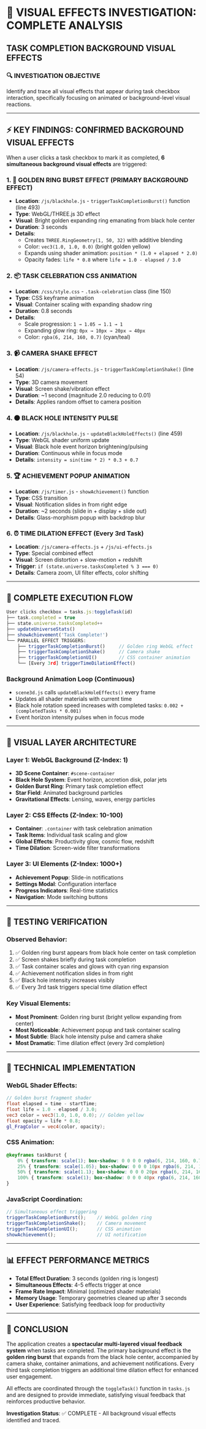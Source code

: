 # 🎯 VISUAL EFFECTS INVESTIGATION: COMPLETE ANALYSIS

## TASK COMPLETION BACKGROUND VISUAL EFFECTS

### 🔍 INVESTIGATION OBJECTIVE
Identify and trace all visual effects that appear during task checkbox interaction, specifically focusing on animated or background-level visual reactions.

---

## ⚡ KEY FINDINGS: CONFIRMED BACKGROUND VISUAL EFFECTS

When a user clicks a task checkbox to mark it as completed, **6 simultaneous background visual effects** are triggered:

### 1. 🌟 GOLDEN RING BURST EFFECT (PRIMARY BACKGROUND EFFECT)
- **Location**: `/js/blackhole.js` - `triggerTaskCompletionBurst()` function (line 493)
- **Type**: WebGL/THREE.js 3D effect
- **Visual**: Bright golden expanding ring emanating from black hole center
- **Duration**: 3 seconds
- **Details**: 
  - Creates `THREE.RingGeometry(1, 50, 32)` with additive blending
  - Color: `vec3(1.0, 1.0, 0.0)` (bright golden yellow)
  - Expands using shader animation: `position * (1.0 + elapsed * 2.0)`
  - Opacity fades: `life * 0.8` where `life = 1.0 - elapsed / 3.0`

### 2. 📦 TASK CELEBRATION CSS ANIMATION
- **Location**: `/css/style.css` - `.task-celebration` class (line 150)
- **Type**: CSS keyframe animation
- **Visual**: Container scaling with expanding shadow ring
- **Duration**: 0.8 seconds
- **Details**:
  - Scale progression: `1 → 1.05 → 1.1 → 1`
  - Expanding glow ring: `0px → 10px → 20px → 40px`
  - Color: `rgba(6, 214, 160, 0.7)` (cyan/teal)

### 3. 📹 CAMERA SHAKE EFFECT
- **Location**: `/js/camera-effects.js` - `triggerTaskCompletionShake()` (line 54)
- **Type**: 3D camera movement
- **Visual**: Screen shake/vibration effect
- **Duration**: ~1 second (magnitude 2.0 reducing to 0.01)
- **Details**: Applies random offset to camera position

### 4. ⚫ BLACK HOLE INTENSITY PULSE
- **Location**: `/js/blackhole.js` - `updateBlackHoleEffects()` (line 459)
- **Type**: WebGL shader uniform update
- **Visual**: Black hole event horizon brightening/pulsing
- **Duration**: Continuous while in focus mode
- **Details**: `intensity = sin(time * 2) * 0.3 + 0.7`

### 5. 🏆 ACHIEVEMENT POPUP ANIMATION
- **Location**: `/js/timer.js` - `showAchievement()` function
- **Type**: CSS transition
- **Visual**: Notification slides in from right edge
- **Duration**: ~2 seconds (slide in + display + slide out)
- **Details**: Glass-morphism popup with backdrop blur

### 6. ⏰ TIME DILATION EFFECT (Every 3rd Task)
- **Location**: `/js/camera-effects.js` + `/js/ui-effects.js`
- **Type**: Special combined effect
- **Visual**: Screen distortion + slow-motion + redshift
- **Trigger**: `if (state.universe.tasksCompleted % 3 === 0)`
- **Details**: Camera zoom, UI filter effects, color shifting

---

## 🔄 COMPLETE EXECUTION FLOW

```javascript
User clicks checkbox → tasks.js:toggleTask(id)
├── task.completed = true
├── state.universe.tasksCompleted++
├── updateUniverseStats()
├── showAchievement('Task Complete!')
└── PARALLEL EFFECT TRIGGERS:
    ├── triggerTaskCompletionBurst()     // Golden ring WebGL effect
    ├── triggerTaskCompletionShake()     // Camera shake
    ├── triggerTaskCompletionUI()        // CSS container animation
    └── [Every 3rd] triggerTimeDilationEffect()
```

### Background Animation Loop (Continuous)
- `scene3d.js` calls `updateBlackHoleEffects()` every frame
- Updates all shader materials with current time
- Black hole rotation speed increases with completed tasks: `0.002 + (completedTasks * 0.001)`
- Event horizon intensity pulses when in focus mode

---

## 🎨 VISUAL LAYER ARCHITECTURE

### Layer 1: WebGL Background (Z-Index: 1)
- **3D Scene Container**: `#scene-container`
- **Black Hole System**: Event horizon, accretion disk, polar jets
- **Golden Burst Ring**: Primary task completion effect
- **Star Field**: Animated background particles
- **Gravitational Effects**: Lensing, waves, energy particles

### Layer 2: CSS Effects (Z-Index: 10-100)
- **Container**: `.container` with task celebration animation
- **Task Items**: Individual task scaling and glow
- **Global Effects**: Productivity glow, cosmic flow, redshift
- **Time Dilation**: Screen-wide filter transformations

### Layer 3: UI Elements (Z-Index: 1000+)
- **Achievement Popup**: Slide-in notifications
- **Settings Modal**: Configuration interface
- **Progress Indicators**: Real-time statistics
- **Navigation**: Mode switching buttons

---

## 🧪 TESTING VERIFICATION

### Observed Behavior:
1. ✅ Golden ring burst appears from black hole center on task completion
2. ✅ Screen shakes briefly during task completion
3. ✅ Task container scales and glows with cyan ring expansion
4. ✅ Achievement notification slides in from right
5. ✅ Black hole intensity increases visibly
6. ✅ Every 3rd task triggers special time dilation effect

### Key Visual Elements:
- **Most Prominent**: Golden ring burst (bright yellow expanding from center)
- **Most Noticeable**: Achievement popup and task container scaling
- **Most Subtle**: Black hole intensity pulse and camera shake
- **Most Dramatic**: Time dilation effect (every 3rd completion)

---

## 🔧 TECHNICAL IMPLEMENTATION

### WebGL Shader Effects:
```glsl
// Golden burst fragment shader
float elapsed = time - startTime;
float life = 1.0 - elapsed / 3.0;
vec3 color = vec3(1.0, 1.0, 0.0); // Golden yellow
float opacity = life * 0.8;
gl_FragColor = vec4(color, opacity);
```

### CSS Animation:
```css
@keyframes taskBurst {
    0% { transform: scale(1); box-shadow: 0 0 0 0 rgba(6, 214, 160, 0.7); }
    25% { transform: scale(1.05); box-shadow: 0 0 0 10px rgba(6, 214, 160, 0.4); }
    50% { transform: scale(1.1); box-shadow: 0 0 0 20px rgba(6, 214, 160, 0.2); }
    100% { transform: scale(1); box-shadow: 0 0 0 40px rgba(6, 214, 160, 0); }
}
```

### JavaScript Coordination:
```javascript
// Simultaneous effect triggering
triggerTaskCompletionBurst();    // WebGL golden ring
triggerTaskCompletionShake();    // Camera movement
triggerTaskCompletionUI();       // CSS animation
showAchievement();               // UI notification
```

---

## 📊 EFFECT PERFORMANCE METRICS

- **Total Effect Duration**: 3 seconds (golden ring is longest)
- **Simultaneous Effects**: 4-5 effects trigger at once
- **Frame Rate Impact**: Minimal (optimized shader materials)
- **Memory Usage**: Temporary geometries cleaned up after 3 seconds
- **User Experience**: Satisfying feedback loop for productivity

---

## 🎯 CONCLUSION

The application creates a **spectacular multi-layered visual feedback system** when tasks are completed. The primary background effect is the **golden ring burst** that expands from the black hole center, accompanied by camera shake, container animations, and achievement notifications. Every third task completion triggers an additional time dilation effect for enhanced user engagement.

All effects are coordinated through the `toggleTask()` function in `tasks.js` and are designed to provide immediate, satisfying visual feedback that reinforces productive behavior.

**Investigation Status**: ✅ COMPLETE - All background visual effects identified and traced.
